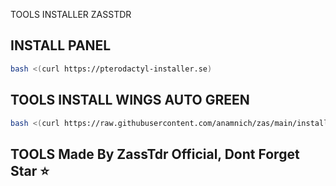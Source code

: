 TOOLS INSTALLER ZASSTDR

## INSTALL PANEL
```sh
bash <(curl https://pterodactyl-installer.se)
```

## TOOLS INSTALL WINGS AUTO GREEN
```sh
bash <(curl https://raw.githubusercontent.com/anamnich/zas/main/install-wings.sh)
```


## TOOLS Made By ZassTdr Official, Dont Forget Star ⭐
